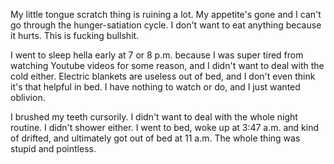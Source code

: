 My little tongue scratch thing is ruining a lot. My appetite's gone and I can't go through the hunger-satiation cycle. I don't want to eat anything because it hurts. This is fucking bullshit.

I went to sleep hella early at 7 or 8 p.m. because I was super tired from watching Youtube videos for some reason, and I didn't want to deal with the cold either. Electric blankets are useless out of bed, and I don't even think it's that helpful in bed. I have nothing to watch or do, and I just wanted oblivion.

I brushed my teeth cursorily. I didn't want to deal with the whole night routine. I didn't shower either. I went to bed, woke up at 3:47 a.m. and kind of drifted, and ultimately got out of bed at 11 a.m. The whole thing was stupid and pointless.
